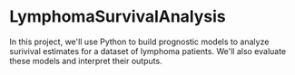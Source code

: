 # LymphomaSurvivalAnalysis
In this project, we'll use Python to build prognostic models to analyze surivival estimates for a dataset of lymphoma patients. We'll also evaluate these models and interpret their outputs.
